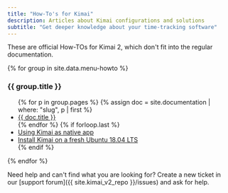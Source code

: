 ```yaml
---
title: "How-To's for Kimai"
description: Articles about Kimai configurations and solutions
subtitle: "Get deeper knowledge about your time-tracking software"
---
```


These are official How-TOs for Kimai 2, which don't fit into the regular documentation.

{% for group in site.data.menu-howto %}
<h3>{{ group.title }}</h3>
<ul>
    {% for p in group.pages %}
    {% assign doc = site.documentation | where: "slug", p | first %}
        <li><a href="{{ doc.url }}">{{ doc.title }}</a></li>
    {% endfor %}
    {% if forloop.last %}
        <li><a href="{% link _posts/2019-06-11-using-kimai-as-native-app.md %}">Using Kimai as native app</a></li>
        <li><a href="{% link _documentation/fresh-ubuntu-18.md %}">Install Kimai on a fresh Ubuntu 18.04 LTS</a></li>
    {% endif %}
</ul>
{% endfor %}

Need help and can't find what you are looking for? 
Create a new ticket in our [support forum]({{ site.kimai_v2_repo }}/issues) and ask for help.
